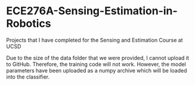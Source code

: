 # ECE276A-Sensing-Estimation-in-Robotics
Projects that I have completed for the Sensing and Estimation Course at UCSD

Due to the size of the data folder that we were provided, I cannot upload it to GitHub. Therefore,
the training code will not work. However, the model parameters have been uploaded as a numpy 
archive which will be loaded into the classifier.
